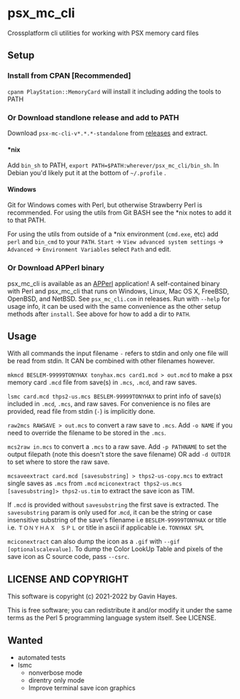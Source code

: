 # psx_mc_cli
Crossplatform cli utilities for working with PSX memory card files

## Setup

### Install from CPAN [Recommended]

`cpanm PlayStation::MemoryCard` will install it including adding the tools to PATH

### Or Download standlone release and add to PATH

Download `psx-mc-cli-v*.*.*-standalone` from [releases](https://github.com/G4Vi/psx_mc_cli/releases) and extract.

#### *nix

Add `bin_sh` to PATH, `export PATH=$PATH:wherever/psx_mc_cli/bin_sh`. In Debian you'd likely put it at the bottom of `~/.profile` .

#### Windows

Git for Windows comes with Perl, but otherwise Strawberry Perl is recommended. For using the utils from Git BASH see the *nix notes to add it to that PATH.

For using the utils from outside of a *nix environment (`cmd.exe`, etc) add `perl` and `bin_cmd` to your `PATH`.
`Start` -> `View advanced system settings` -> `Advanced` -> `Environment Variables` select `Path` and edit.

### Or Download APPerl binary
psx_mc_cli is available as an [APPerl](https://metacpan.org/pod/Perl::Dist::APPerl) application! A self-contained binary with Perl and psx_mc_cli that runs on Windows, Linux, Mac OS X, FreeBSD, OpenBSD, and NetBSD. See `psx_mc_cli.com` in releases. Run with `--help` for usage info, it can be used with the same convenience as the other setup methods after `install`. See above for how to add a dir to `PATH`.

## Usage

With all commands the input filename `-` refers to stdin and only one file will be read from stdin. It CAN be combined with other filenames however.

`mkmcd BESLEM-99999TONYHAX tonyhax.mcs card1.mcd > out.mcd` to make a psx memory card `.mcd` file from save(s) in `.mcs`, `.mcd`, and raw saves.

`lsmc card.mcd thps2-us.mcs BESLEM-99999TONYHAX` to print info of save(s) included in `.mcd`, `.mcs`, and raw saves. For convenience is no files are provided, read file from stdin (`-`) is implicitly done.

`raw2mcs RAWSAVE > out.mcs` to convert a raw save to `.mcs`. Add `-o NAME` if you need to override the filename to be stored in the `.mcs`.

`mcs2raw in.mcs` to convert a `.mcs` to a raw save. Add `-p PATHNAME` to set the output filepath (note this doesn't store the save filename) OR add `-d OUTDIR` to set where to store the raw save. 

`mcsaveextract card.mcd [savesubstring] > thps2-us-copy.mcs` to extract single saves as `.mcs` from `.mcd`
`mciconextract thps2-us.mcs [savesubstring]> thps2-us.tim` to extract the save icon as TIM. 

If `.mcd` is provided without `savesubstring` the first save is extracted. The `savesubstring` param  is only used for .`mcd`, it can be the string or case insensitive substring of the save's filename i.e `BESLEM-99999TONYHAX` or title i.e. `ＴＯＮＹＨＡＸ　ＳＰＬ` or title in ascii if applicable i.e. `TONYHAX SPL`

`mciconextract` can also dump the icon as a `.gif` with `--gif [optionalscalevalue]`. To dump the Color LookUp Table and pixels of the save icon as C source code, pass `--csrc`.

## LICENSE AND COPYRIGHT

This software is copyright (c) 2021-2022 by Gavin Hayes.

This is free software; you can redistribute it and/or modify it under
the same terms as the Perl 5 programming language system itself. See LICENSE.

## Wanted
- automated tests
- lsmc
    - nonverbose mode
    - direntry only mode
    - Improve terminal save icon graphics
